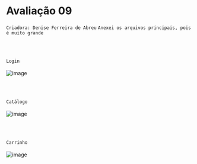 
# Avaliação 09

`Criadora: Denise Ferreira de Abreu`
`Anexei os arquivos principais, pois é muito grande`

<br>
<br>

`Login`
<br>
<br>
![image](https://github.com/user-attachments/assets/30b3ac05-b2af-4080-b3e1-62401320b7e0)

<br>
<br>


`Catálogo`
<br>
<br>
![image](https://github.com/user-attachments/assets/9bebc6cc-13e9-4523-b4c2-954a44d3ea4e)

<br>
<br>

`Carrinho`
<br>
<br>
![image](https://github.com/user-attachments/assets/52d6f4ae-a1d1-4610-99b8-0319e63de30a)
